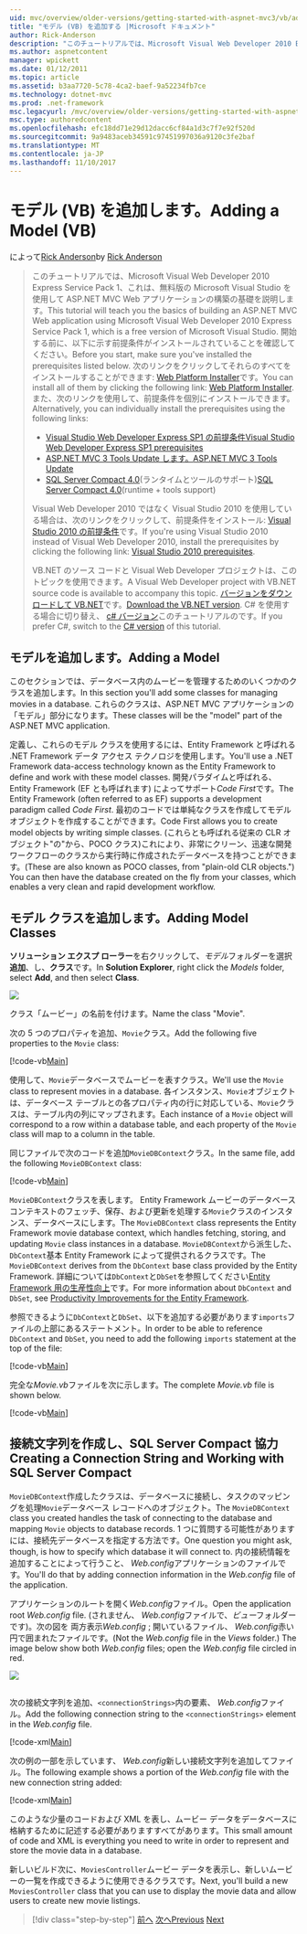 ```yaml
---
uid: mvc/overview/older-versions/getting-started-with-aspnet-mvc3/vb/adding-a-model
title: "モデル (VB) を追加する |Microsoft ドキュメント"
author: Rick-Anderson
description: "このチュートリアルでは、Microsoft Visual Web Developer 2010 Express Service Pack 1、これを使用して ASP.NET MVC Web アプリケーションの構築の基礎を説明しています."
ms.author: aspnetcontent
manager: wpickett
ms.date: 01/12/2011
ms.topic: article
ms.assetid: b3aa7720-5c78-4ca2-baef-9a52234fb7ce
ms.technology: dotnet-mvc
ms.prod: .net-framework
msc.legacyurl: /mvc/overview/older-versions/getting-started-with-aspnet-mvc3/vb/adding-a-model
msc.type: authoredcontent
ms.openlocfilehash: efc18dd71e29d12dacc6cf84a1d3c7f7e92f520d
ms.sourcegitcommit: 9a9483aceb34591c97451997036a9120c3fe2baf
ms.translationtype: MT
ms.contentlocale: ja-JP
ms.lasthandoff: 11/10/2017
---
```

<a name="adding-a-model-vb"></a><span data-ttu-id="95fa9-103">モデル (VB) を追加します。</span><span class="sxs-lookup"><span data-stu-id="95fa9-103">Adding a Model (VB)</span></span>
====================
<span data-ttu-id="95fa9-104">によって[Rick Anderson](https://github.com/Rick-Anderson)</span><span class="sxs-lookup"><span data-stu-id="95fa9-104">by [Rick Anderson](https://github.com/Rick-Anderson)</span></span>

> <span data-ttu-id="95fa9-105">このチュートリアルでは、Microsoft Visual Web Developer 2010 Express Service Pack 1、これは、無料版の Microsoft Visual Studio を使用して ASP.NET MVC Web アプリケーションの構築の基礎を説明します。</span><span class="sxs-lookup"><span data-stu-id="95fa9-105">This tutorial will teach you the basics of building an ASP.NET MVC Web application using Microsoft Visual Web Developer 2010 Express Service Pack 1, which is a free version of Microsoft Visual Studio.</span></span> <span data-ttu-id="95fa9-106">開始する前に、以下に示す前提条件がインストールされていることを確認してください。</span><span class="sxs-lookup"><span data-stu-id="95fa9-106">Before you start, make sure you've installed the prerequisites listed below.</span></span> <span data-ttu-id="95fa9-107">次のリンクをクリックしてそれらのすべてをインストールすることができます: [Web Platform Installer](https://www.microsoft.com/web/gallery/install.aspx?appid=VWD2010SP1Pack)です。</span><span class="sxs-lookup"><span data-stu-id="95fa9-107">You can install all of them by clicking the following link: [Web Platform Installer](https://www.microsoft.com/web/gallery/install.aspx?appid=VWD2010SP1Pack).</span></span> <span data-ttu-id="95fa9-108">また、次のリンクを使用して、前提条件を個別にインストールできます。</span><span class="sxs-lookup"><span data-stu-id="95fa9-108">Alternatively, you can individually install the prerequisites using the following links:</span></span>
> 
> - [<span data-ttu-id="95fa9-109">Visual Studio Web Developer Express SP1 の前提条件</span><span class="sxs-lookup"><span data-stu-id="95fa9-109">Visual Studio Web Developer Express SP1 prerequisites</span></span>](https://www.microsoft.com/web/gallery/install.aspx?appid=VWD2010SP1Pack)
> - [<span data-ttu-id="95fa9-110">ASP.NET MVC 3 Tools Update します。</span><span class="sxs-lookup"><span data-stu-id="95fa9-110">ASP.NET MVC 3 Tools Update</span></span>](https://www.microsoft.com/web/gallery/install.aspx?appsxml=&amp;appid=MVC3)
> - <span data-ttu-id="95fa9-111">[SQL Server Compact 4.0](https://www.microsoft.com/web/gallery/install.aspx?appid=SQLCE;SQLCEVSTools_4_0)(ランタイムとツールのサポート)</span><span class="sxs-lookup"><span data-stu-id="95fa9-111">[SQL Server Compact 4.0](https://www.microsoft.com/web/gallery/install.aspx?appid=SQLCE;SQLCEVSTools_4_0)(runtime + tools support)</span></span>
> 
> <span data-ttu-id="95fa9-112">Visual Web Developer 2010 ではなく Visual Studio 2010 を使用している場合は、次のリンクをクリックして、前提条件をインストール: [Visual Studio 2010 の前提条件](https://www.microsoft.com/web/gallery/install.aspx?appsxml=&amp;appid=VS2010SP1Pack)です。</span><span class="sxs-lookup"><span data-stu-id="95fa9-112">If you're using Visual Studio 2010 instead of Visual Web Developer 2010, install the prerequisites by clicking the following link: [Visual Studio 2010 prerequisites](https://www.microsoft.com/web/gallery/install.aspx?appsxml=&amp;appid=VS2010SP1Pack).</span></span>
> 
> <span data-ttu-id="95fa9-113">VB.NET のソース コードと Visual Web Developer プロジェクトは、このトピックを使用できます。</span><span class="sxs-lookup"><span data-stu-id="95fa9-113">A Visual Web Developer project with VB.NET source code is available to accompany this topic.</span></span> <span data-ttu-id="95fa9-114">[バージョンをダウンロードして VB.NET](https://code.msdn.microsoft.com/Introduction-to-MVC-3-10d1b098)です。</span><span class="sxs-lookup"><span data-stu-id="95fa9-114">[Download the VB.NET version](https://code.msdn.microsoft.com/Introduction-to-MVC-3-10d1b098).</span></span> <span data-ttu-id="95fa9-115">C# を使用する場合に切り替え、 [c# バージョン](../cs/adding-a-model.md)このチュートリアルのです。</span><span class="sxs-lookup"><span data-stu-id="95fa9-115">If you prefer C#, switch to the [C# version](../cs/adding-a-model.md) of this tutorial.</span></span>


## <a name="adding-a-model"></a><span data-ttu-id="95fa9-116">モデルを追加します。</span><span class="sxs-lookup"><span data-stu-id="95fa9-116">Adding a Model</span></span>

<span data-ttu-id="95fa9-117">このセクションでは、データベース内のムービーを管理するためのいくつかのクラスを追加します。</span><span class="sxs-lookup"><span data-stu-id="95fa9-117">In this section you'll add some classes for managing movies in a database.</span></span> <span data-ttu-id="95fa9-118">これらのクラスは、ASP.NET MVC アプリケーションの「モデル」部分になります。</span><span class="sxs-lookup"><span data-stu-id="95fa9-118">These classes will be the "model" part of the ASP.NET MVC application.</span></span>

<span data-ttu-id="95fa9-119">定義し、これらのモデル クラスを使用するには、Entity Framework と呼ばれる .NET Framework データ アクセス テクノロジを使用します。</span><span class="sxs-lookup"><span data-stu-id="95fa9-119">You'll use a .NET Framework data-access technology known as the Entity Framework to define and work with these model classes.</span></span> <span data-ttu-id="95fa9-120">開発パラダイムと呼ばれる、Entity Framework (EF とも呼ばれます) によってサポート*Code First*です。</span><span class="sxs-lookup"><span data-stu-id="95fa9-120">The Entity Framework (often referred to as EF) supports a development paradigm called *Code First*.</span></span> <span data-ttu-id="95fa9-121">最初のコードでは単純なクラスを作成してモデル オブジェクトを作成することができます。</span><span class="sxs-lookup"><span data-stu-id="95fa9-121">Code First allows you to create model objects by writing simple classes.</span></span> <span data-ttu-id="95fa9-122">(これらとも呼ばれる従来の CLR オブジェクト"の"から、POCO クラス)これにより、非常にクリーン、迅速な開発ワークフローのクラスから実行時に作成されたデータベースを持つことができます。</span><span class="sxs-lookup"><span data-stu-id="95fa9-122">(These are also known as POCO classes, from "plain-old CLR objects.") You can then have the database created on the fly from your classes, which enables a very clean and rapid development workflow.</span></span>

## <a name="adding-model-classes"></a><span data-ttu-id="95fa9-123">モデル クラスを追加します。</span><span class="sxs-lookup"><span data-stu-id="95fa9-123">Adding Model Classes</span></span>

<span data-ttu-id="95fa9-124">**ソリューション エクスプ ローラー**を右クリックして、*モデル*フォルダーを選択**追加**、し、**クラス**です。</span><span class="sxs-lookup"><span data-stu-id="95fa9-124">In **Solution Explorer**, right click the *Models* folder, select **Add**, and then select **Class**.</span></span>

![](adding-a-model/_static/image1.png)

<span data-ttu-id="95fa9-125">クラス「ムービー」の名前を付けます。</span><span class="sxs-lookup"><span data-stu-id="95fa9-125">Name the class "Movie".</span></span>

<span data-ttu-id="95fa9-126">次の 5 つのプロパティを追加、`Movie`クラス。</span><span class="sxs-lookup"><span data-stu-id="95fa9-126">Add the following five properties to the `Movie` class:</span></span>

[!code-vb[Main](adding-a-model/samples/sample1.vb)]

<span data-ttu-id="95fa9-127">使用して、`Movie`データベースでムービーを表すクラス。</span><span class="sxs-lookup"><span data-stu-id="95fa9-127">We'll use the `Movie` class to represent movies in a database.</span></span> <span data-ttu-id="95fa9-128">各インスタンス、`Movie`オブジェクトは、データベース テーブルとの各プロパティ内の行に対応している、`Movie`クラスは、テーブル内の列にマップされます。</span><span class="sxs-lookup"><span data-stu-id="95fa9-128">Each instance of a `Movie` object will correspond to a row within a database table, and each property of the `Movie` class will map to a column in the table.</span></span>

<span data-ttu-id="95fa9-129">同じファイルで次のコードを追加`MovieDBContext`クラス。</span><span class="sxs-lookup"><span data-stu-id="95fa9-129">In the same file, add the following `MovieDBContext` class:</span></span>

[!code-vb[Main](adding-a-model/samples/sample2.vb)]

<span data-ttu-id="95fa9-130">`MovieDBContext`クラスを表します。 Entity Framework ムービーのデータベース コンテキストのフェッチ、保存、および更新を処理する`Movie`クラスのインスタンス、データベースにします。</span><span class="sxs-lookup"><span data-stu-id="95fa9-130">The `MovieDBContext` class represents the Entity Framework movie database context, which handles fetching, storing, and updating `Movie` class instances in a database.</span></span> <span data-ttu-id="95fa9-131">`MovieDBContext`から派生した、`DbContext`基本 Entity Framework によって提供されるクラスです。</span><span class="sxs-lookup"><span data-stu-id="95fa9-131">The `MovieDBContext` derives from the `DbContext` base class provided by the Entity Framework.</span></span> <span data-ttu-id="95fa9-132">詳細については`DbContext`と`DbSet`を参照してください[Entity Framework 用の生産性向上](https://blogs.msdn.com/b/efdesign/archive/2010/06/21/productivity-improvements-for-the-entity-framework.aspx?wa=wsignin1.0)です。</span><span class="sxs-lookup"><span data-stu-id="95fa9-132">For more information about `DbContext` and `DbSet`, see [Productivity Improvements for the Entity Framework](https://blogs.msdn.com/b/efdesign/archive/2010/06/21/productivity-improvements-for-the-entity-framework.aspx?wa=wsignin1.0).</span></span>

<span data-ttu-id="95fa9-133">参照できるように`DbContext`と`DbSet`、以下を追加する必要があります`imports`ファイルの上部にあるステートメント。</span><span class="sxs-lookup"><span data-stu-id="95fa9-133">In order to be able to reference `DbContext` and `DbSet`, you need to add the following `imports` statement at the top of the file:</span></span>

[!code-vb[Main](adding-a-model/samples/sample3.vb)]

<span data-ttu-id="95fa9-134">完全な*Movie.vb*ファイルを次に示します。</span><span class="sxs-lookup"><span data-stu-id="95fa9-134">The complete *Movie.vb* file is shown below.</span></span>

[!code-vb[Main](adding-a-model/samples/sample4.vb)]

## <a name="creating-a-connection-string-and-working-with-sql-server-compact"></a><span data-ttu-id="95fa9-135">接続文字列を作成し、SQL Server Compact 協力</span><span class="sxs-lookup"><span data-stu-id="95fa9-135">Creating a Connection String and Working with SQL Server Compact</span></span>

<span data-ttu-id="95fa9-136">`MovieDBContext`作成したクラスは、データベースに接続し、タスクのマッピングを処理`Movie`データベース レコードへのオブジェクト。</span><span class="sxs-lookup"><span data-stu-id="95fa9-136">The `MovieDBContext` class you created handles the task of connecting to the database and mapping `Movie` objects to database records.</span></span> <span data-ttu-id="95fa9-137">1 つに質問する可能性がありますには、接続先データベースを指定する方法です。</span><span class="sxs-lookup"><span data-stu-id="95fa9-137">One question you might ask, though, is how to specify which database it will connect to.</span></span> <span data-ttu-id="95fa9-138">内の接続情報を追加することによって行うこと、 *Web.config*アプリケーションのファイルです。</span><span class="sxs-lookup"><span data-stu-id="95fa9-138">You'll do that by adding connection information in the *Web.config* file of the application.</span></span>

<span data-ttu-id="95fa9-139">アプリケーションのルートを開く*Web.config*ファイル。</span><span class="sxs-lookup"><span data-stu-id="95fa9-139">Open the application root *Web.config* file.</span></span> <span data-ttu-id="95fa9-140">(されません、 *Web.config*ファイルで、*ビュー*フォルダーです)。次の図を 両方表示*Web.config* ; 開いているファイル、 *Web.config*赤い円で囲まれたファイルです。</span><span class="sxs-lookup"><span data-stu-id="95fa9-140">(Not the *Web.config* file in the *Views* folder.) The image below show both *Web.config* files; open the *Web.config* file circled in red.</span></span>

![](adding-a-model/_static/image2.png)

## 

<span data-ttu-id="95fa9-141">次の接続文字列を追加、`<connectionStrings>`内の要素、 *Web.config*ファイル。</span><span class="sxs-lookup"><span data-stu-id="95fa9-141">Add the following connection string to the `<connectionStrings>` element in the *Web.config* file.</span></span>

[!code-xml[Main](adding-a-model/samples/sample5.xml)]

<span data-ttu-id="95fa9-142">次の例の一部を示しています、 *Web.config*新しい接続文字列を追加してファイル。</span><span class="sxs-lookup"><span data-stu-id="95fa9-142">The following example shows a portion of the *Web.config* file with the new connection string added:</span></span>

[!code-xml[Main](adding-a-model/samples/sample6.xml)]

<span data-ttu-id="95fa9-143">このような少量のコードおよび XML を表し、ムービー データをデータベースに格納するために記述する必要がありますすべてがあります。</span><span class="sxs-lookup"><span data-stu-id="95fa9-143">This small amount of code and XML is everything you need to write in order to represent and store the movie data in a database.</span></span>

<span data-ttu-id="95fa9-144">新しいビルド次に、`MoviesController`ムービー データを表示し、新しいムービーの一覧を作成できるように使用できるクラスです。</span><span class="sxs-lookup"><span data-stu-id="95fa9-144">Next, you'll build a new `MoviesController` class that you can use to display the movie data and allow users to create new movie listings.</span></span>

>[!div class="step-by-step"]
<span data-ttu-id="95fa9-145">[前へ](adding-a-view.md)
[次へ](accessing-your-models-data-from-a-controller.md)</span><span class="sxs-lookup"><span data-stu-id="95fa9-145">[Previous](adding-a-view.md)
[Next](accessing-your-models-data-from-a-controller.md)</span></span>
